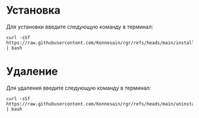 # Установка
Для установки введите следующую команду в терминал:
```console
curl -sSf https://raw.githubusercontent.com/Konnesain/rgr/refs/heads/main/installer.sh | bash
```
# Удаление
Для удаления введите следующую команду в терминал:
```console
curl -sSf https://raw.githubusercontent.com/Konnesain/rgr/refs/heads/main/uninstaller.sh | bash
```

